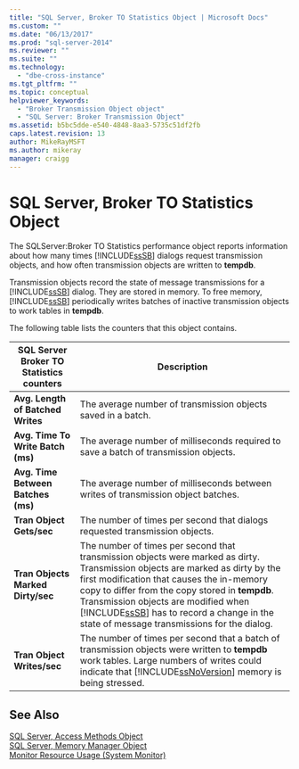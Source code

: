 ```yaml
---
title: "SQL Server, Broker TO Statistics Object | Microsoft Docs"
ms.custom: ""
ms.date: "06/13/2017"
ms.prod: "sql-server-2014"
ms.reviewer: ""
ms.suite: ""
ms.technology: 
  - "dbe-cross-instance"
ms.tgt_pltfrm: ""
ms.topic: conceptual
helpviewer_keywords: 
  - "Broker Transmission Object object"
  - "SQL Server: Broker Transmission Object"
ms.assetid: b5bc5dde-e540-4848-8aa3-5735c51df2fb
caps.latest.revision: 13
author: MikeRayMSFT
ms.author: mikeray
manager: craigg
---
```

# SQL Server, Broker TO Statistics Object
  The SQLServer:Broker TO Statistics performance object reports information about how many times [!INCLUDE[ssSB](../../includes/sssb-md.md)] dialogs request transmission objects, and how often transmission objects are written to **tempdb**.  
  
 Transmission objects record the state of message transmissions for a [!INCLUDE[ssSB](../../includes/sssb-md.md)] dialog. They are stored in memory. To free memory, [!INCLUDE[ssSB](../../includes/sssb-md.md)] periodically writes batches of inactive transmission objects to work tables in **tempdb**.  
  
 The following table lists the counters that this object contains.  
  
|SQL Server Broker TO Statistics counters|Description|  
|----------------------------------------------|-----------------|  
|**Avg. Length of Batched Writes**|The average number of transmission objects saved in a batch.|  
|**Avg. Time To Write Batch (ms)**|The average number of milliseconds required to save a batch of transmission objects.|  
|**Avg. Time Between Batches (ms)**|The average number of milliseconds between writes of transmission object batches.|  
|**Tran Object Gets/sec**|The number of times per second that dialogs requested transmission objects.|  
|**Tran Objects Marked Dirty/sec**|The number of times per second that transmission objects were marked as dirty. Transmission objects are marked as dirty by the first modification that causes the in-memory copy to differ from the copy stored in **tempdb**. Transmission objects are modified when [!INCLUDE[ssSB](../../includes/sssb-md.md)] has to record a change in the state of message transmissions for the dialog.|  
|**Tran Object Writes/sec**|The number of times per second that a batch of transmission objects were written to **tempdb** work tables. Large numbers of writes could indicate that [!INCLUDE[ssNoVersion](../../includes/ssnoversion-md.md)] memory is being stressed.|  
  
## See Also  
 [SQL Server, Access Methods Object](sql-server-access-methods-object.md)   
 [SQL Server, Memory Manager Object](sql-server-memory-manager-object.md)   
 [Monitor Resource Usage &#40;System Monitor&#41;](monitor-resource-usage-system-monitor.md)  
  
  
